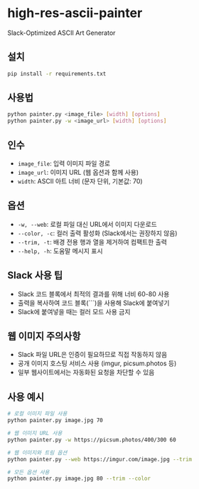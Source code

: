 # high-res-ascii-painter

Slack-Optimized ASCII Art Generator

## 설치
```bash
pip install -r requirements.txt
```

## 사용법

```bash
python painter.py <image_file> [width] [options]
python painter.py -w <image_url> [width] [options]
```

## 인수

- `image_file`: 입력 이미지 파일 경로
- `image_url`: 이미지 URL (웹 옵션과 함께 사용)
- `width`: ASCII 아트 너비 (문자 단위, 기본값: 70)

## 옵션

- `-w, --web`: 로컬 파일 대신 URL에서 이미지 다운로드
- `--color, -c`: 컬러 출력 활성화 (Slack에서는 권장하지 않음)
- `--trim, -t`: 배경 전용 행과 열을 제거하여 컴팩트한 출력
- `--help, -h`: 도움말 메시지 표시

## Slack 사용 팁

- Slack 코드 블록에서 최적의 결과를 위해 너비 60-80 사용
- 출력을 복사하여 코드 블록(```)을 사용해 Slack에 붙여넣기
- Slack에 붙여넣을 때는 컬러 모드 사용 금지

## 웹 이미지 주의사항

- Slack 파일 URL은 인증이 필요하므로 직접 작동하지 않음
- 공개 이미지 호스팅 서비스 사용 (imgur, picsum.photos 등)
- 일부 웹사이트에서는 자동화된 요청을 차단할 수 있음

## 사용 예시

```bash
# 로컬 이미지 파일 사용
python painter.py image.jpg 70

# 웹 이미지 URL 사용
python painter.py -w https://picsum.photos/400/300 60

# 웹 이미지와 트림 옵션
python painter.py --web https://imgur.com/image.jpg --trim

# 모든 옵션 사용
python painter.py image.jpg 80 --trim --color
```
